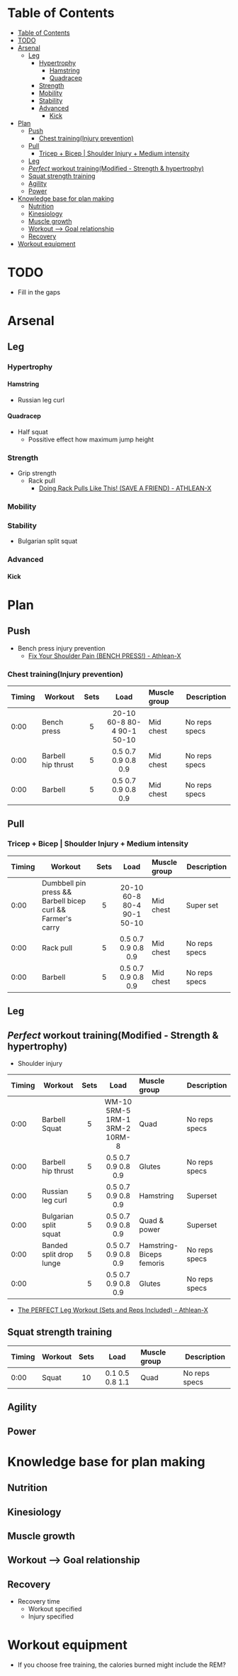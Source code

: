 # Table of Contents
- [Table of Contents](#table-of-contents)
- [TODO](#todo)
- [Arsenal](#arsenal)
  - [Leg](#leg)
    - [Hypertrophy](#hypertrophy)
      - [Hamstring](#hamstring)
      - [Quadracep](#quadracep)
    - [Strength](#strength)
    - [Mobility](#mobility)
    - [Stability](#stability)
    - [Advanced](#advanced)
      - [Kick](#kick)
- [Plan](#plan)
  - [Push](#push)
    - [Chest training(Injury prevention)](#chest-traininginjury-prevention)
  - [Pull](#pull)
    - [Tricep + Bicep | Shoulder Injury + Medium  intensity](#tricep--bicep--shoulder-injury--medium-intensity)
  - [Leg](#leg-1)
  - [*Perfect* workout training(Modified - Strength & hypertrophy)](#perfect-workout-trainingmodified---strength--hypertrophy)
  - [Squat strength training](#squat-strength-training)
  - [Agility](#agility)
  - [Power](#power)
- [Knowledge base for plan making](#knowledge-base-for-plan-making)
  - [Nutrition](#nutrition)
  - [Kinesiology](#kinesiology)
  - [Muscle growth](#muscle-growth)
  - [Workout --> Goal relationship](#workout----goal-relationship)
  - [Recovery](#recovery)
- [Workout equipment](#workout-equipment)


# TODO
- Fill in the gaps

# Arsenal
## Leg
### Hypertrophy
#### Hamstring
- Russian leg curl
#### Quadracep
- Half squat
  - Possitive effect how maximum jump height
### Strength
- Grip strength
  - Rack pull
    - [Doing Rack Pulls Like This! (SAVE A FRIEND) - ATHLEAN-X](https://www.youtube.com/watch?v=agF7TbWjQao)
### Mobility

### Stability
- Bulgarian split squat

### Advanced
#### Kick

# Plan

## Push
- Bench press injury prevention
  - [Fix Your Shoulder Pain (BENCH PRESS!) - Athlean-X](https://www.youtube.com/watch?v=UtxmEJP6zCM)
### Chest training(Injury prevention)
| Timing | Workout | Sets | Load | Muscle group | Description |
|----| ----------------- |:----:|:-----:|:-----|------|
| 0:00 | Bench press | 5 | 20-10 60-8 80-4 90-1 50-10 | Mid chest | No reps specs  |
| 0:00 | Barbell hip thrust | 5 | 0.5 0.7 0.9 0.8 0.9 | Mid chest | No reps specs  |
| 0:00 | Barbell  | 5 | 0.5 0.7 0.9 0.8 0.9 | Mid chest | No reps specs  |
## Pull
### Tricep + Bicep | Shoulder Injury + Medium  intensity
| Timing | Workout | Sets | Load | Muscle group | Description |
|----| ----------------- |:----:|:-----:|:-----|------|
| 0:00 | Dumbbell pin press && Barbell bicep curl && Farmer's carry  | 5 | 20-10 60-8 80-4 90-1 50-10 | Mid chest | Super set  |
| 0:00 | Rack pull | 5 | 0.5 0.7 0.9 0.8 0.9 | Mid chest | No reps specs  |
| 0:00 | Barbell  | 5 | 0.5 0.7 0.9 0.8 0.9 | Mid chest | No reps specs |
## Leg
## *Perfect* workout training(Modified - Strength & hypertrophy)
- Shoulder injury


| Timing | Workout | Sets | Load | Muscle group | Description |
|----| ----------------- |:----:|:-----:|:-----|------|
| 0:00 | Barbell Squat | 5 | WM-10 5RM-5 1RM-1 3RM-2 10RM-8 | Quad | No reps specs  |
| 0:00  | Barbell hip thrust | 5 | 0.5 0.7 0.9 0.8 0.9 | Glutes | No reps specs  |
| 0:00 | Russian leg curl | 5 | 0.5 0.7 0.9 0.8 0.9 | Hamstring   | Superset  |
| 0:00 | Bulgarian split squat | 5 | 0.5 0.7 0.9 0.8 0.9 | Quad & power   | Superset  |
| 0:00 | Banded split drop lunge | 5 | 0.5 0.7 0.9 0.8 0.9 | Hamstring- Biceps femoris  | No reps specs  |
| 0:00 |  | 5 | 0.5 0.7 0.9 0.8 0.9 | Glutes  | No reps specs  |

- [The PERFECT Leg Workout (Sets and Reps Included) - Athlean-X](https://www.youtube.com/watch?v=RjexvOAsVtI)

## Squat strength training
| Timing | Workout | Sets | Load | Muscle group | Description |
|----| ----------------- |:----:|:-----:|:-----|------|
| 0:00 | Squat | 10 | 0.1 0.5 0.8 1.1  | Quad  | No reps specs  |
## Agility

## Power



# Knowledge base for plan making
## Nutrition
## Kinesiology
## Muscle growth
## Workout --> Goal relationship
## Recovery
- Recovery time
  - Workout specified
  - Injury specified

# Workout equipment
- If you choose free training, the calories burned  might include the REM?